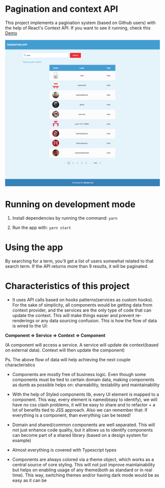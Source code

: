 # Pagination and context API

This project implements a pagination system (based on Github users) with the help of React's Context API. If you want to see it running, check this [Demo](https://xyz.netlify.app)

![Print](print/print.png)

# Running on development mode

1) Install dependencies by running the command: ```yarn```

2) Run the app with: ```yarn start```

# Using the app

By searching for a term, you'll get a list of users somewhat related to that search term. If the API returns more than 9 results, it will be paginated.

# Characteristics of this project

* It uses API calls based on hooks patterns(services as custom hooks). For the sake of simplicity, all components would be getting data from context provider, and the services are the only type of code that can update the context. This will make things easier and prevent re-renderings or any data sourcing confusion. This is how the flow of data is wired to the UI:
  
__Component => Service => Context => Component__

(A component will access a service. A service will update de context(based on external data). Context will then update the component)

Ps. The above flow of data will help achieving the next couple characteristics
 
* Components are mostly free of business logic. Even though some components must be tied to certain domain data, making components as dumb as possible helps on: shareability, testability and maintainability

* With the help of Styled components lib, every UI element is mapped to a component. This way, every element is named(easy to identify), we will have no css clash problems, it will be easy to share and to refactor + a lot of benefits tied to JSS approach. Also we can remember that: If everything is a component, than everything can be tested!

* Domain and shared/common components are well separated. This will not just enhance code quality, but it allows us to identify components can become part of a shared library (based on a design system for example)

* Almost everything is covered with Typescript types

* Components are always colored via a theme object, which works as a central source of core styling. This will not just improve maintainability but helps on enabling usage of any theme(both as standard or in real time). This way, switching themes and/or having dark mode would be as easy as it can be